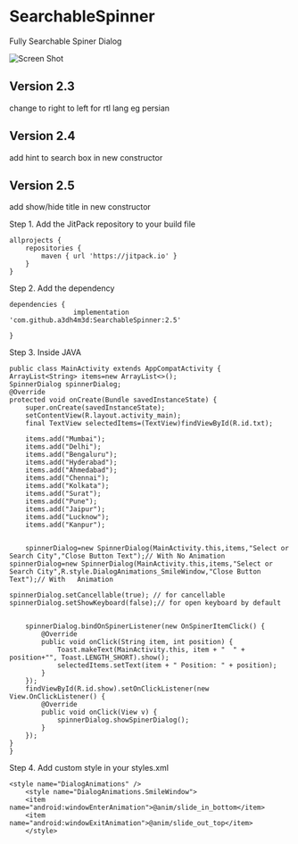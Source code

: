 # SearchableSpinner
Fully Searchable Spiner Dialog

![Screen Shot](https://cloud.githubusercontent.com/assets/18304656/23259376/d470d6aa-f9f2-11e6-98f1-679f1e32af8f.gif)

## Version 2.3
change to right to left for rtl lang eg persian

## Version 2.4
add hint to search box in new constructor

## Version 2.5
add show/hide title in new constructor


Step 1. Add the JitPack repository to your build file

	allprojects {
		repositories {
			maven { url 'https://jitpack.io' }
		}
	}
  
Step 2. Add the dependency

	dependencies {
	       	        implementation 'com.github.a3dh4m3d:SearchableSpinner:2.5'

	}
  
Step 3. Inside JAVA

    public class MainActivity extends AppCompatActivity {
    ArrayList<String> items=new ArrayList<>();
    SpinnerDialog spinnerDialog;
    @Override
    protected void onCreate(Bundle savedInstanceState) {
        super.onCreate(savedInstanceState);
        setContentView(R.layout.activity_main);
        final TextView selectedItems=(TextView)findViewById(R.id.txt);

        items.add("Mumbai");
        items.add("Delhi");
        items.add("Bengaluru");
        items.add("Hyderabad");
        items.add("Ahmedabad");
        items.add("Chennai");
        items.add("Kolkata");
        items.add("Surat");
        items.add("Pune");
        items.add("Jaipur");
        items.add("Lucknow");
        items.add("Kanpur");


        spinnerDialog=new SpinnerDialog(MainActivity.this,items,"Select or Search City","Close Button Text");// With No Animation
	spinnerDialog=new SpinnerDialog(MainActivity.this,items,"Select or Search City",R.style.DialogAnimations_SmileWindow,"Close Button Text");// With 	Animation
	
	spinnerDialog.setCancellable(true); // for cancellable
	spinnerDialog.setShowKeyboard(false);// for open keyboard by default
	
	
        spinnerDialog.bindOnSpinerListener(new OnSpinerItemClick() {
            @Override
            public void onClick(String item, int position) {
                Toast.makeText(MainActivity.this, item + "  " + position+"", Toast.LENGTH_SHORT).show();
                selectedItems.setText(item + " Position: " + position);
            }
        });
        findViewById(R.id.show).setOnClickListener(new View.OnClickListener() {
            @Override
            public void onClick(View v) {
                spinnerDialog.showSpinerDialog();
            }
        });
    }
    }
    
Step 4. Add custom style in your styles.xml

	<style name="DialogAnimations" />
    	<style name="DialogAnimations.SmileWindow">
        <item name="android:windowEnterAnimation">@anim/slide_in_bottom</item>
        <item name="android:windowExitAnimation">@anim/slide_out_top</item>
    	</style>

  

